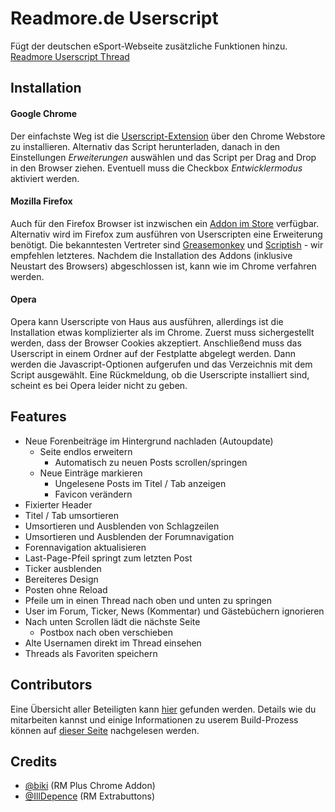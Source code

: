 # Readmore.de Userscript

Fügt der deutschen eSport-Webseite zusätzliche Funktionen hinzu.
[Readmore Userscript Thread](http://www.readmore.de/forums/91-technik/60-software/111239-readmore-userscript-chrome-extension)

## Installation

#### Google Chrome
Der einfachste Weg ist die [Userscript-Extension](https://chrome.google.com/webstore/detail/readmore-userscript/ndfahefdmmghnnphhhbpcpdkifhdncef/details) über den Chrome Webstore zu installieren. Alternativ das Script herunterladen, danach in den Einstellungen _Erweiterungen_ auswählen und das Script per Drag and Drop in den Browser ziehen. Eventuell muss die Checkbox _Entwicklermodus_ aktiviert werden.

#### Mozilla Firefox
Auch für den Firefox Browser ist inzwischen ein [Addon im Store](https://addons.mozilla.org/de/firefox/addon/readmore-userscript/) verfügbar. Alternativ wird im Firefox zum ausführen von Userscripten eine Erweiterung benötigt. Die bekanntesten Vertreter sind [Greasemonkey](https://addons.mozilla.org/de/firefox/addon/greasemonkey/) und [Scriptish](https://addons.mozilla.org/de/firefox/addon/scriptish/) - wir empfehlen letzteres. Nachdem die Installation des Addons (inklusive Neustart des Browsers) abgeschlossen ist, kann wie im Chrome verfahren werden.

#### Opera
Opera kann Userscripte von Haus aus ausführen, allerdings ist die Installation etwas komplizierter als im Chrome. Zuerst muss sichergestellt werden, dass der Browser Cookies akzeptiert.
Anschließend muss das Userscript in einem Ordner auf der Festplatte abgelegt werden. Dann werden die Javascript-Optionen aufgerufen und das Verzeichnis mit dem Script ausgewählt.
Eine Rückmeldung, ob die Userscripte installiert sind, scheint es bei Opera leider nicht zu geben.

## Features

* Neue Forenbeiträge im Hintergrund nachladen (Autoupdate)
    * Seite endlos erweitern
        * Automatisch zu neuen Posts scrollen/springen
    * Neue Einträge markieren
        * Ungelesene Posts im Titel / Tab anzeigen
        * Favicon verändern
* Fixierter Header
* Titel / Tab umsortieren
* Umsortieren und Ausblenden von Schlagzeilen
* Umsortieren und Ausblenden der Forumnavigation
* Forennavigation aktualisieren
* Last-Page-Pfeil springt zum letzten Post
* Ticker ausblenden
* Bereiteres Design
* Posten ohne Reload
* Pfeile um in einen Thread nach oben und unten zu springen
* User im Forum, Ticker, News (Kommentar) und Gästebüchern ignorieren
* Nach unten Scrollen lädt die nächste Seite
    * Postbox nach oben verschieben
* Alte Usernamen direkt im Thread einsehen
* Threads als Favoriten speichern

## Contributors

Eine Übersicht aller Beteiligten kann [hier](https://github.com/thextor/readmore-userscript/graphs/contributors) gefunden werden. Details wie du mitarbeiten kannst und einige Informationen zu userem Build-Prozess können auf [dieser Seite](https://github.com/thextor/readmore-userscript/blob/master/CONTRIBUTING.md) nachgelesen werden.

## Credits

 * [@biki](https://github.com/biki) (RM Plus Chrome Addon)
 * [@IllDepence](https://github.com/IllDepence) (RM Extrabuttons)
